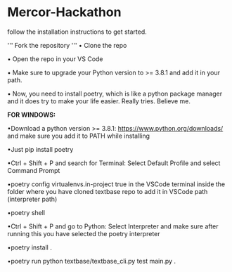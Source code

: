 # Mercor-Hackathon

follow the installation instructions to get started.

'''
Fork the repository 
'''
• Clone the repo

• Open the repo in your VS Code

• Make sure to upgrade your Python version to >= 3.8.1 and add it in your path.

• Now, you need to install poetry, which is like a python package manager and it does try to make your life easier. Really tries. Believe me.

**FOR WINDOWS:**

•Download a python version >= 3.8.1: https://www.python.org/downloads/ and make sure you add it to PATH while installing

•Just pip install poetry 

•Ctrl + Shift + P and search for Terminal: Select Default Profile and select Command Prompt

•poetry config virtualenvs.in-project true in the VSCode terminal inside the folder where you have cloned textbase repo to add it in VSCode path (interpreter path)

•poetry shell 

•Ctrl + Shift + P  and go to Python: Select Interpreter  and make sure after running this you have selected the poetry interpreter



•poetry install .

•poetry run python textbase/textbase_cli.py test main.py .

